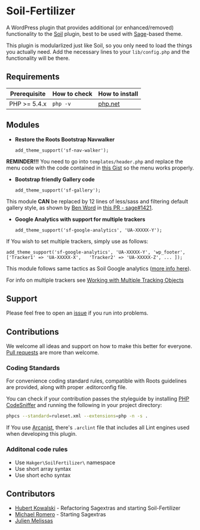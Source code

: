 # Soil-Fertilizer

A WordPress plugin that provides additional (or enhanced/removed) functionality
to the [Soil](https://roots.io/plugins/soil) plugin, best to be used with
[Sage](https://roots.io/sage)-based theme.

This plugin is modularlized just like Soil, so you only need to load the things
you actually need. Add the necessary lines to your `lib/config.php` and the
functionality will be there.

## Requirements

| Prerequisite | How to check | How to install |
| ------------ | ------------ | -------------- |
| PHP >= 5.4.x | `php -v`     | [php.net](http://php.net/manual/en/install.php)|

## Modules

* **Restore the Roots Bootstrap Navwalker**

  `add_theme_support('sf-nav-walker');`

**REMINDER!!!** You need to go into `templates/header.php` and replace the menu
code with the code contained in
[this Gist](https://gist.github.com/johnny-bit/cc8840f148da01c2af52) so the menu
works properly.

* **Bootstrap friendly Gallery code**

  `add_theme_support('sf-gallery');`

This module __CAN__ be replaced by 12 lines of less/sass and filtering default
gallery style, as shown by [Ben Word](https://github.com/retlehs) in
[this PR - sage#1421](https://github.com/roots/sage/pull/1421).

* **Google Analytics with support for multiple trackers**

  `add_theme_support('sf-google-analytics', 'UA-XXXXX-Y');`

If You wish to set multiple trackers, simply use as follows:

  `add_theme_support('sf-google-analytics', 'UA-XXXXX-Y', 'wp_footer', ['Tracker1' => 'UA-XXXXX-X',   'Tracker2' => 'UA-XXXXX-Z', ... ]);`

This module follows same tactics as Soil Google analytics
([more info here](https://github.com/roots/soil/wiki/Google-Analytics)).

For info on multiple trackers see [Working with Multiple Tracking Objects](https://developers.google.com/analytics/devguides/collection/analyticsjs/advanced#multipletrackers)



## Support

Please feel free to open an
[issue](https://github.com/hakger/soil-fertilizer/issues)
if you run into problems.

## Contributions

We welcome all ideas and support on how to make this better for everyone.
[Pull requests](https://github.com/hakger/soil-fertilizer/pulls) are more than
welcome.

### Coding Standards

For convenience coding standard rules, compatible with Roots guidelines are
provided, along with proper .editorconfig file.

You can check if your contribution passes the styleguide by installing
[PHP CodeSniffer](https://github.com/squizlabs/PHP_CodeSniffer) and running the
following in your project directory:

```bash
phpcs --standard=ruleset.xml --extensions=php -n -s .
```

If You use [Arcanist](http://phabricator.org/applications/arcanist/), there's
`.arclint` file that includes all Lint engines used when developing this plugin.

### Additonal code rules

* Use `Hakger\SoilFertilizer\` namespace
* Use short array syntax
* Use short echo syntax


## Contributors


 - [Hubert Kowalski](https://github.com/johnny-bit) - Refactoring Sagextras and
starting Soil-Fertilizer
 - [Michael Romero](https://github.com/storm2k) - Starting Sagextras
 - [Julien Melissas](https://github.com/JulienMelissas)
